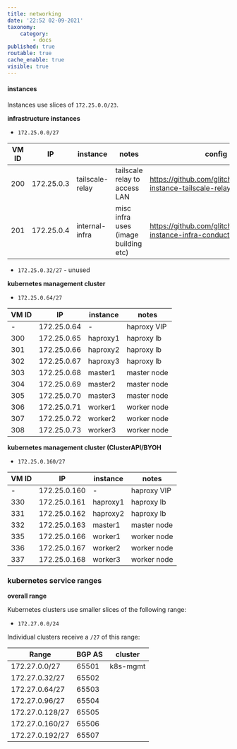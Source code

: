 ```yaml
---
title: networking
date: '22:52 02-09-2021'
taxonomy:
    category:
        - docs
published: true
routable: true
cache_enable: true
visible: true
---
```


#### instances

Instances use slices of `172.25.0.0/23`.

**infrastructure instances**

- `172.25.0.0/27`

| VM ID | IP               | instance          | notes                                               | config                                                                                           |
|----------|----------------|--------------------|------------------------------------------------|-------------------------------------------------------------------------------------|
| 200     | 172.25.0.3 | tailscale-relay | tailscale relay to access LAN           | https://github.com/glitchcrab/homelab-instance-tailscale-relay   |
| 201     | 172.25.0.4 | internal-infra   | misc infra uses (image building etc) | https://github.com/glitchcrab/homelab-instance-infra-conductor |

- `172.25.0.32/27` - unused

**kubernetes management cluster**

- `172.25.0.64/27`

| VM ID | IP                 | instance  | notes           |
|----------|------------------|-------------|------------------|
| -          | 172.25.0.64 | -              | haproxy VIP |
| 300     | 172.25.0.65 | haproxy1 | haproxy lb    |
| 301     | 172.25.0.66 | haproxy2 | haproxy lb   |
| 302     | 172.25.0.67 | haproxy3 | haproxy lb   |
| 303     | 172.25.0.68 | master1  | master node  |
| 304     | 172.25.0.69 | master2  | master node  |
| 305     | 172.25.0.70 | master3  | master node  |
| 306     | 172.25.0.71 | worker1  | worker node  |
| 307     | 172.25.0.72 | worker2  | worker node  |
| 308     | 172.25.0.73 | worker3  | worker node  |


**kubernetes management cluster (ClusterAPI/BYOH**

- `172.25.0.160/27`

| VM ID | IP                  | instance  | notes           |
|----------|-------------------|-------------|------------------|
| -          | 172.25.0.160 | -              | haproxy VIP |
| 330     | 172.25.0.161 | haproxy1 | haproxy lb    |
| 331     | 172.25.0.162 | haproxy2 | haproxy lb   |
| 332     | 172.25.0.163 | master1  | master node  |
| 335     | 172.25.0.166 | worker1  | worker node  |
| 336     | 172.25.0.167 | worker2  | worker node  |
| 337     | 172.25.0.168 | worker3  | worker node  |

### kubernetes service ranges

**overall range**

Kubernetes clusters use smaller slices of the following range:

- `172.27.0.0/24`

Individual clusters receive a `/27` of this range:

| Range                | BGP AS |cluster       |
|-----------------------|-------------|--------------|
| 172.27.0.0/27     | 65501 | k8s-mgmt |
| 172.27.0.32/27   | 65502 | |
| 172.27.0.64/27   | 65503 | |
| 172.27.0.96/27   | 65504 | |
| 172.27.0.128/27 | 65505 | |
| 172.27.0.160/27 | 65506 | |
| 172.27.0.192/27 | 65507 | |